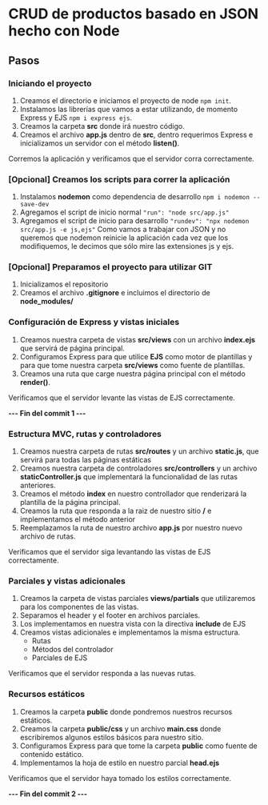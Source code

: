 # CRUD de productos basado en JSON hecho con Node

## Pasos

### Iniciando el proyecto
1. Creamos el directorio e iniciamos el proyecto de node `npm init`.
2. Instalamos las librerías que vamos a estar utilizando, de momento Express y EJS `npm i express ejs`.
3. Creamos la carpeta **src** donde irá nuestro código.
4. Creamos el archivo **app.js** dentro de **src**, dentro requerimos Express e inicializamos un servidor con el método **listen()**.

Corremos la aplicación y verificamos que el servidor corra correctamente.

### [Opcional] Creamos los scripts para correr la aplicación
1. Instalamos **nodemon** como dependencia de desarrollo `npm i nodemon --save-dev`
2. Agregamos el script de inicio normal `"run": "node src/app.js"`
3. Agregamos el script de inicio para desarrollo `"rundev": "npx nodemon src/app.js -e js,ejs"`
Como vamos a trabajar con JSON y no queremos que nodemon reinicie la aplicación cada vez que los modifiquemos, le decimos que sólo mire las extensiones js y ejs.

### [Opcional] Preparamos el proyecto para utilizar GIT
1. Inicializamos el repositorio
2. Creamos el archivo **.gitignore** e incluimos el directorio de **node_modules/**

### Configuración de Express y vistas iniciales
1. Creamos nuestra carpeta de vistas **src/views** con un archivo **index.ejs** que servirá de página principal.
2. Configuramos Express para que utilice **EJS** como motor de plantillas y para que tome nuestra carpeta **src/views** como fuente de plantillas.
3. Creamos una ruta que carge nuestra página principal con el método **render()**.

Verificamos que el servidor levante las vistas de EJS correctamente.

**--- Fin del commit 1 ---**

### Estructura MVC, rutas y controladores
1. Creamos nuestra carpeta de rutas **src/routes** y un archivo **static.js**, que servirá para todas las páginas estáticas
2. Creamos nuestra carpeta de controladores **src/controllers** y un archivo **staticController.js** que implementará la funcionalidad de las rutas anteriores.
3. Creamos el método **index** en nuestro controllador que renderizará la plantilla de la página principal.
5. Creamos la ruta que responda a la raiz de nuestro sitio **/** e implementamos el método anterior
6. Reemplazamos la ruta de nuestro archivo **app.js** por nuestro nuevo archivo de rutas.

Verificamos que el servidor siga levantando las vistas de EJS correctamente.

### Parciales y vistas adicionales
1. Creamos la carpeta de vistas parciales **views/partials** que utilizaremos para los componentes de las vistas.
2. Separamos el header y el footer en archivos parciales. 
3. Los implementamos en nuestra vista con la directiva **include** de EJS
4. Creamos vistas adicionales e implementamos la misma estructura. 
    - Rutas
    - Métodos del controlador
    - Parciales de EJS

Verificamos que el servidor responda a las nuevas rutas.

### Recursos estáticos
1. Creamos la carpeta **public** donde pondremos nuestros recursos estáticos.
2. Creamos la carpeta **public/css** y un archivo **main.css** donde escribiremos algunos estilos básicos para nuestro sitio.
3. Configuramos Express para que tome la carpeta **public** como fuente de contenido estático.
4. Implementamos la hoja de estilo en nuestro parcial **head.ejs**

Verificamos que el servidor haya tomado los estilos correctamente.

**--- Fin del commit 2 ---**
